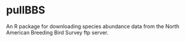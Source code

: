 # pullBBS
An R package for downloading species abundance data from the North American Breeding Bird Survey ftp server.
